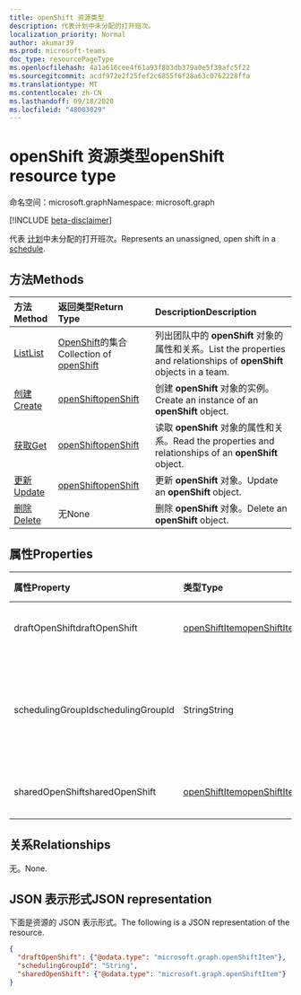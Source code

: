 ```yaml
---
title: openShift 资源类型
description: 代表计划中未分配的打开班次。
localization_priority: Normal
author: akumar39
ms.prod: microsoft-teams
doc_type: resourcePageType
ms.openlocfilehash: 4a1a616cee4f61a93f8b3db379a0e5f39afc5f22
ms.sourcegitcommit: acdf972e2f25fef2c6855f6f28a63c0762228ffa
ms.translationtype: MT
ms.contentlocale: zh-CN
ms.lasthandoff: 09/18/2020
ms.locfileid: "48003029"
---
```

# <a name="openshift-resource-type"></a><span data-ttu-id="0b402-103">openShift 资源类型</span><span class="sxs-lookup"><span data-stu-id="0b402-103">openShift resource type</span></span>

<span data-ttu-id="0b402-104">命名空间：microsoft.graph</span><span class="sxs-lookup"><span data-stu-id="0b402-104">Namespace: microsoft.graph</span></span>

[!INCLUDE [beta-disclaimer](../../includes/beta-disclaimer.md)]

<span data-ttu-id="0b402-105">代表 [计划](../resources/schedule.md)中未分配的打开班次。</span><span class="sxs-lookup"><span data-stu-id="0b402-105">Represents an unassigned, open shift in a [schedule](../resources/schedule.md).</span></span>

## <a name="methods"></a><span data-ttu-id="0b402-106">方法</span><span class="sxs-lookup"><span data-stu-id="0b402-106">Methods</span></span>

| <span data-ttu-id="0b402-107">方法</span><span class="sxs-lookup"><span data-stu-id="0b402-107">Method</span></span>       | <span data-ttu-id="0b402-108">返回类型</span><span class="sxs-lookup"><span data-stu-id="0b402-108">Return Type</span></span> | <span data-ttu-id="0b402-109">Description</span><span class="sxs-lookup"><span data-stu-id="0b402-109">Description</span></span> |
|:-------------|:------------|:------------|
| [<span data-ttu-id="0b402-110">List</span><span class="sxs-lookup"><span data-stu-id="0b402-110">List</span></span>](../api/openshift-list.md) | <span data-ttu-id="0b402-111">[OpenShift](openshift.md)的集合</span><span class="sxs-lookup"><span data-stu-id="0b402-111">Collection of [openShift](openshift.md)</span></span> | <span data-ttu-id="0b402-112">列出团队中的 **openShift** 对象的属性和关系。</span><span class="sxs-lookup"><span data-stu-id="0b402-112">List the properties and relationships of **openShift** objects in a team.</span></span>|
| [<span data-ttu-id="0b402-113">创建</span><span class="sxs-lookup"><span data-stu-id="0b402-113">Create</span></span>](../api/openshift-post.md) | [<span data-ttu-id="0b402-114">openShift</span><span class="sxs-lookup"><span data-stu-id="0b402-114">openShift</span></span>](openshift.md) | <span data-ttu-id="0b402-115">创建 **openShift** 对象的实例。</span><span class="sxs-lookup"><span data-stu-id="0b402-115">Create an instance of an **openShift** object.</span></span> |
| [<span data-ttu-id="0b402-116">获取</span><span class="sxs-lookup"><span data-stu-id="0b402-116">Get</span></span>](../api/openshift-get.md) | [<span data-ttu-id="0b402-117">openShift</span><span class="sxs-lookup"><span data-stu-id="0b402-117">openShift</span></span>](openshift.md) | <span data-ttu-id="0b402-118">读取 **openShift** 对象的属性和关系。</span><span class="sxs-lookup"><span data-stu-id="0b402-118">Read the properties and relationships of an **openShift** object.</span></span> |
| [<span data-ttu-id="0b402-119">更新</span><span class="sxs-lookup"><span data-stu-id="0b402-119">Update</span></span>](../api/openshift-update.md) | [<span data-ttu-id="0b402-120">openShift</span><span class="sxs-lookup"><span data-stu-id="0b402-120">openShift</span></span>](openshift.md) | <span data-ttu-id="0b402-121">更新 **openShift** 对象。</span><span class="sxs-lookup"><span data-stu-id="0b402-121">Update an **openShift** object.</span></span> |
| [<span data-ttu-id="0b402-122">删除</span><span class="sxs-lookup"><span data-stu-id="0b402-122">Delete</span></span>](../api/openshift-delete.md) | <span data-ttu-id="0b402-123">无</span><span class="sxs-lookup"><span data-stu-id="0b402-123">None</span></span> | <span data-ttu-id="0b402-124">删除 **openShift** 对象。</span><span class="sxs-lookup"><span data-stu-id="0b402-124">Delete an **openShift** object.</span></span> |

## <a name="properties"></a><span data-ttu-id="0b402-125">属性</span><span class="sxs-lookup"><span data-stu-id="0b402-125">Properties</span></span>

| <span data-ttu-id="0b402-126">属性</span><span class="sxs-lookup"><span data-stu-id="0b402-126">Property</span></span>     | <span data-ttu-id="0b402-127">类型</span><span class="sxs-lookup"><span data-stu-id="0b402-127">Type</span></span>        | <span data-ttu-id="0b402-128">说明</span><span class="sxs-lookup"><span data-stu-id="0b402-128">Description</span></span> |
|:-------------|:------------|:------------|
|<span data-ttu-id="0b402-129">draftOpenShift</span><span class="sxs-lookup"><span data-stu-id="0b402-129">draftOpenShift</span></span>|[<span data-ttu-id="0b402-130">openShiftItem</span><span class="sxs-lookup"><span data-stu-id="0b402-130">openShiftItem</span></span>](openshiftitem.md)|<span data-ttu-id="0b402-131">未发布的打开班次。</span><span class="sxs-lookup"><span data-stu-id="0b402-131">An unpublished open shift.</span></span>|
|<span data-ttu-id="0b402-132">schedulingGroupId</span><span class="sxs-lookup"><span data-stu-id="0b402-132">schedulingGroupId</span></span>|<span data-ttu-id="0b402-133">String</span><span class="sxs-lookup"><span data-stu-id="0b402-133">String</span></span>|<span data-ttu-id="0b402-134">打开的班次所属的计划组的 ID。</span><span class="sxs-lookup"><span data-stu-id="0b402-134">ID for the scheduling group that the open shift belongs to.</span></span>|
|<span data-ttu-id="0b402-135">sharedOpenShift</span><span class="sxs-lookup"><span data-stu-id="0b402-135">sharedOpenShift</span></span>|[<span data-ttu-id="0b402-136">openShiftItem</span><span class="sxs-lookup"><span data-stu-id="0b402-136">openShiftItem</span></span>](openshiftitem.md)|<span data-ttu-id="0b402-137">已发布的打开班次。</span><span class="sxs-lookup"><span data-stu-id="0b402-137">A published open shift.</span></span>|

## <a name="relationships"></a><span data-ttu-id="0b402-138">关系</span><span class="sxs-lookup"><span data-stu-id="0b402-138">Relationships</span></span>

<span data-ttu-id="0b402-139">无。</span><span class="sxs-lookup"><span data-stu-id="0b402-139">None.</span></span>

## <a name="json-representation"></a><span data-ttu-id="0b402-140">JSON 表示形式</span><span class="sxs-lookup"><span data-stu-id="0b402-140">JSON representation</span></span>

<span data-ttu-id="0b402-141">下面是资源的 JSON 表示形式。</span><span class="sxs-lookup"><span data-stu-id="0b402-141">The following is a JSON representation of the resource.</span></span>

<!-- {
  "blockType": "resource",
  "optionalProperties": [

  ],
  "@odata.type": "microsoft.graph.openShift",
  "baseType": ""
}-->

```json
{
  "draftOpenShift": {"@odata.type": "microsoft.graph.openShiftItem"},
  "schedulingGroupId": "String",
  "sharedOpenShift": {"@odata.type": "microsoft.graph.openShiftItem"}
}
```

<!-- uuid: 16cd6b66-4b1a-43a1-adaf-3a886856ed98
2019-02-04 14:57:30 UTC -->
<!-- {
  "type": "#page.annotation",
  "description": "openShift resource",
  "keywords": "",
  "section": "documentation",
  "tocPath": ""
}-->

